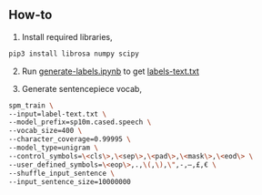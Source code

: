 ## How-to

1. Install required libraries,

```bash
pip3 install librosa numpy scipy
```

2. Run [generate-labels.ipynb](generate-labels.ipynb) to get [labels-text.txt](labels-text.txt)

2. Generate sentencepiece vocab,

```bash
spm_train \
--input=label-text.txt \
--model_prefix=sp10m.cased.speech \
--vocab_size=400 \
--character_coverage=0.99995 \
--model_type=unigram \
--control_symbols=\<cls\>,\<sep\>,\<pad\>,\<mask\>,\<eod\> \
--user_defined_symbols=\<eop\>,.,\(,\),\",-,–,£,€ \
--shuffle_input_sentence \
--input_sentence_size=10000000
```
